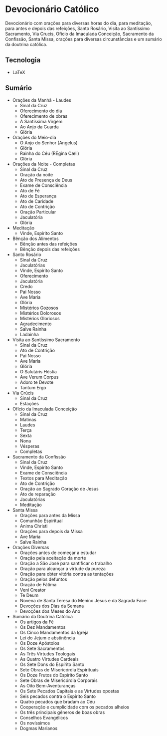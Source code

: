 # Devocionário Católico

Devocionário com orações para diversas horas do dia, para meditação, para antes e depois das refeições, Santo Rosário, Visita ao Santíssimo Sacramento, Via Crucis, Oficio da Imaculada Conceição, Sacramento da Confissão, Santa Missa, orações para diversas circunstâncias e um sumário da doutrina católica.

## Tecnologia

* LaTeX

## Sumário

- Orações da Manhã - Laudes
  - Sinal da Cruz
  - Oferecimento do dia
  - Oferecimento de obras
  - À Santíssima Virgem
  - Ao Anjo da Guarda
  - Glória
- Orações do Meio-dia
  - O Anjo do Senhor (Angelus)
  - Glória
  - Rainha do Céu (REgina Cæli)
  - Glória
- Orações da Noite - Completas
  - Sinal da Cruz
  - Oração da noite
  - Ato de Presença de Deus
  - Exame de Consciência
  - Ato de Fé
  - Ato de Esperança
  - Ato de Caridade
  - Ato de Contrição
  - Oração Particular
  - Jaculatória
  - Glória
- Meditação
  - Vinde, Espírito Santo
- Bênção dos Alimentos
  - Bênção antes das refeições
  - Bênção depois das refeições
- Santo Rosário
  - Sinal da Cruz
  - Jaculatórias
  - Vinde, Espírito Santo
  - Oferecimento
  - Jaculatória
  - Credo
  - Pai Nosso
  - Ave Maria
  - Glória
  - Mistérios Gozosos
  - Mistérios Dolorosos
  - Mistérios Gloriosos
  - Agradecimento
  - Salve Rainha
  - Ladainha
- Visita ao Santíssimo Sacramento
  - Sinal da Cruz
  - Ato de Contrição
  - Pai Nosso
  - Ave Maria
  - Glória
  - O Salutáris Hóstia
  - Ave Verum Corpus
  - Adoro te Devote
  - Tantum Ergo
- Via Crúcis
  - Sinal da Cruz
  - Estações
- Ofício da Imaculada Conceição
  - Sinal da Cruz
  - Matinas
  - Laudes
  - Terça
  - Sexta
  - Nona
  - Vésperas
  - Completas
- Sacramento da Confissão
  - Sinal da Cruz
  - Vinde, Espírito Santo
  - Exame de Consciência
  - Textos para Meditação
  - Ato de Contrição
  - Oração ao Sagrado Coração de Jesus
  - Ato de reparação
  - Jaculatórias
  - Meditação
- Santa Missa
  - Orações para antes da Missa
  - Comunhão Espiritual
  - Anima Christi
  - Orações para depois da Missa
  - Ave Maria
  - Salve Rainha
- Orações Diversas
  - Orações antes de começar a estudar
  - Oração pela aceitação da morte
  - Oração a São José para santificar o trabalho
  - Oração para alcançar a virtude da pureza
  - Oração para obter vitória contra as tentações
  - Oração pelos defuntos
  - Oração de Fátima
  - Veni Creator
  - Te Deum
  - Novena de Santa Teresa do Menino Jesus e da Sagrada Face
  - Devoções dos Dias da Semana
  - Devoções dos Meses do Ano
- Sumário da Doutrina Católica
  - Os artigos da Fé
  - Os Dez Mandamentos
  - Os Cinco Mandamentos da Igreja
  - Lei do Jejum e abstinência
  - Os Doze Apóstolos
  - Os Sete Sacramentos
  - As Três Virtudes Teologais
  - As Quatro Virtudes Cardeais
  - Os Sete Dons do Espírito Santo
  - Sete Obras de Misericórdia Espirituais
  - Os Doze Frutos do Espírito Santo
  - Sete Obras de Misericórdia Corporais
  - As Oito Bem-Aventuranças
  - Os Sete Pecados Capitais e as Virtudes opostas
  - Seis pecados contra o Espírito Santo
  - Quatro pecados que bradam ao Céu
  - Cooperação e cumplicidade com os pecados alheios
  - Os três principais gêneros de boas obras
  - Conselhos Evangélicos
  - Os novíssimos
  - Dogmas Marianos
